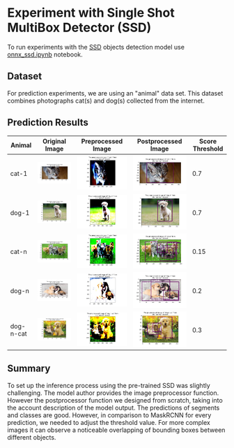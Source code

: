 # Experiment with Single Shot MultiBox Detector (SSD)

To run experiments with the [SSD](https://arxiv.org/abs/1512.02325) objects detection model use [onnx_ssd.ipynb](../onnx_ssdn.ipynb) notebook.

## Dataset

For prediction experiments, we are using an "animal" data set. This dataset combines photographs cat(s) and dog(s) collected from the internet.

## Prediction Results

| Animal | Original Image | Preprocessed Image | Postprocessed Image | Score Threshold |
| -------| -------------- |------------------- | ------------------- | --------------- |
| cat-1| ![orig_cat_1](images/orig_cat_1.jpg) | ![ssd_pre_cat_1](images/ssd_pre_cat_1.jpg) | ![ssd_post_cat_1](images/ssd_post_cat_1.jpg)| 0.7 |
| dog-1| ![orig_dog_1](images/orig_dog_1.jpg) | ![ssd_pre_dog_1](images/ssd_pre_dog_1.jpg) | ![ssd_post_dog_1](images/ssd_post_dog_1.jpg)| 0.7 |
| cat-n| ![orig_cat_n](images/orig_cat_n.jpg) | ![ssd_pre_cat_n](images/ssd_pre_cat_n.jpg) | ![ssd_post_cat_n](images/ssd_post_cat_n.jpg)| 0.15 |
| dog-n| ![orig_dog_n](images/orig_dog_n.jpg) | ![ssd_pre_dog_n](images/ssd_pre_dog_n.jpg) | ![ssd_post_dog_n](images/ssd_post_dog_n.jpg)| 0.2 |
| dog-n-cat | ![orig_dog_n_cat](images/orig_dog_n_cat.jpg) | ![ssd_pre_dog_n_cat](images/ssd_pre_dog_n_cat.jpg) | ![ssd_post_dog_n_cat](images/ssd_post_dog_n_cat.jpg) | 0.3 |

## Summary

To set up the inference process using the pre-trained SSD was slightly challenging. The model author provides the image preprocessor function. However the postprocessor function we designed from scratch, taking into the account description of the model output. The predictions of segments and classes are good. However, in comparison to MaskRCNN for every prediction, we needed to adjust the threshold value. For more complex images it can observe a noticeable overlapping of bounding boxes between different objects.
